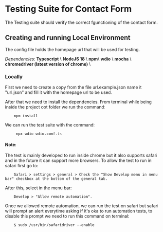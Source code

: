 # Testing Suite for Contact Form

The Testing suite should verify the correct fgunctioning of the contact form.

## Creating and running Local Environment

The config file holds the homepage url that will be used for testing.

*Dependencies:*
    **Typescript** \\
    **NodeJS 18** \\
    **npm**\\
    **wdio** \\
    **mocha** \\
    **chromedriver (latest version of chrome)** \\

### Locally

First we need to create a copy from the file url.example.json name it "url.json" and fill it with the homepage url to be used.


After that we need to install the dependencies. From terminal while being inside the project oot folder we run the command:
```
    npm install
```
We can run the test suite with the command:
```
     npx wdio wdio.conf.ts 
```

#### Note: 

The test is mainly developed to run inside chrome but it also supports safari and in the future it can support more browsers. To allow the test to run in safari first go to:
```
    Safari > settings > general > Check the "Show Develop menu in menu bar" checkbox at the bottom of the general tab. 
```

After this, select in the menu bar:
``` 
    Develop > "Allow remote automation".
```
Once we allowed remote automation, we can run the test on safari but safari will prompt an alert everytime asking if it's oka to run automation tests, to disable this prompt we need to run this command on terminal:
```
    $ sudo /usr/bin/safaridriver --enable
```